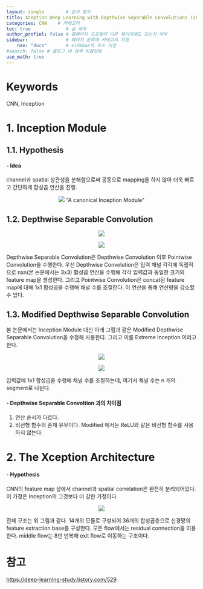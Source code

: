 ```yaml
---
layout: single        # 문서 형식
title: Xception Deep Learning with Depthwise Separable Convolutions (2017)       # 제목
categories: CNN    # 카테고리
toc: true             # 글 목차
author_profiel: false # 홈페이지 프로필이 다른 페이지에도 뜨는지 여부
sidebar:              # 페이지 왼쪽에 카테고리 지정
    nav: "docs"       # sidebar의 주소 지정
#search: false # 블로그 내 검색 비활성화
use_math: true
---
```

# Keywords
CNN, Inception


# 1. Inception Module

## 1.1. Hypothesis

#### - Idea
channel과 spatial 상관성을 분해함으로써 공동으로 mapping을 하지 않아 더욱 빠르고 간단하게 합성곱 연산을 진행.

<p align = "center"><img src = "E:\공부\Github\blog\images\Xception\figure1.jpg">
"A canonical Inception Module"

## 1.2. Depthwise Separable Convolution
<p align = "center"><img src = "E:\공부\Github\blog\images\Xception\dsc1.jpg">
<p align = "center"><img src = "E:\공부\Github\blog\images\Xception\dsc2.jpg">

Depthwise Separable Convolution은 Depthwise Convolution 이후 Pointwise Convolution을 수행한다. 우선 Depthwise Convolution은 입력 채널 각각에 독립적으로 nxn(본 논문에서는 3x3) 합성곱 연산을 수행해 각각 입력값과 동일한 크기의 feature map을 생성한다. 그리고 Pointwise Convolution은 concat된 feature map에 대해 1x1 합성곱을 수행해 채널 수를 조절한다. 이 연산을 통해 연산량을 감소할 수 있다.

## 1.3. Modified Depthwise Separable Convolution
본 논문에서는 Inception Module 대신 아래 그림과 같은 Modified Depthwise Separable Convolution을 수정해 사용한다. 그리고 이를 Extreme Inception 이라고 한다.

<p align = "center"><img src = "E:\공부\Github\blog\images\Xception\mdsc1.jpg">
<p align = "center"><img src = "E:\공부\Github\blog\images\Xception\figure4.jpg">

입력값에 1x1 합성곱을 수행해 채널 수를 조절하는데, 여기서 채널 수는 n 개의 segment로 나뉜다. 

#### - Depthwise Separable Convoltion 과의 차이점
1. 연산 순서가 다르다. 
2. 비선형 함수의 존재 유무이다. Modified 에서는 ReLU와 같은 비선형 함수를 사용하지 않는다. 


# 2. The Xception Architecture
#### - Hypothesis
CNN의 feature map 상에서 channel과 spatial correlation은 완전히 분리되어있다. 이 가정은 Inception의 그것보다 더 강한 가정이다. 

<p align = "center"><img src = "E:\공부\Github\blog\images\Xception\figure5.jpg">

전체 구조는 위 그림과 같다. 14개의 모듈로 구성되어 36개의 합성곱층으로 신경망의 feature extraction base를 구성한다. 모든 flow에서는 residual connection을 이용한다. middle flow는 8번 반복해 exit flow로 이동하는 구조이다. 

# 참고
https://deep-learning-study.tistory.com/529